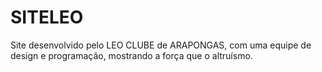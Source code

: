 # SITELEO
Site desenvolvido pelo LEO CLUBE de ARAPONGAS, com uma equipe de design e programação, mostrando a força que o altruísmo.
